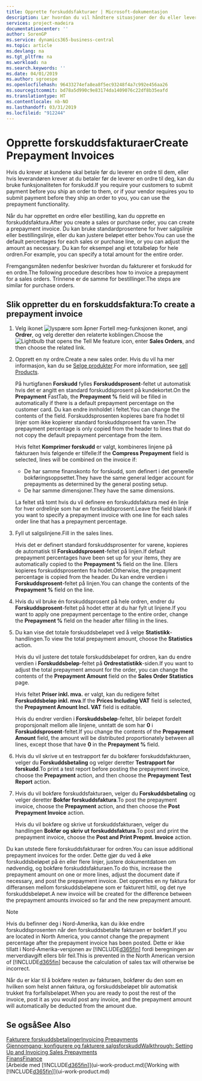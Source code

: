 ```yaml
---
title: Opprette forskuddsfakturaer | Microsoft-dokumentasjon
description: Lær hvordan du vil håndtere situasjoner der du eller leverandøren krever forskuddsbetaling.
services: project-madeira
documentationcenter: ''
author: SorenGP
ms.service: dynamics365-business-central
ms.topic: article
ms.devlang: na
ms.tgt_pltfrm: na
ms.workload: na
ms.search.keywords: ''
ms.date: 04/01/2019
ms.author: sgroespe
ms.openlocfilehash: 96433274efa8ea8f5ec93248f4a7c992e456aa26
ms.sourcegitcommit: bd78a5d990c9e83174da1409076c22df8b35eafd
ms.translationtype: HT
ms.contentlocale: nb-NO
ms.lasthandoff: 03/31/2019
ms.locfileid: "912244"
---
```

# <a name="create-prepayment-invoices"></a><span data-ttu-id="4b50c-103">Opprette forskuddsfakturaer</span><span class="sxs-lookup"><span data-stu-id="4b50c-103">Create Prepayment Invoices</span></span>
<span data-ttu-id="4b50c-104">Hvis du krever at kundene skal betale før du leverer en ordre til dem, eller hvis leverandøren krever at du betaler før de leverer en ordre til deg, kan du bruke funksjonaliteten for forskudd.</span><span class="sxs-lookup"><span data-stu-id="4b50c-104">If you require your customers to submit payment before you ship an order to them, or if your vendor requires you to submit payment before they ship an order to you, you can use the prepayment functionality.</span></span>  

<span data-ttu-id="4b50c-105">Når du har opprettet en ordre eller bestilling, kan du opprette en forskuddsfaktura.</span><span class="sxs-lookup"><span data-stu-id="4b50c-105">After you create a sales or purchase order, you can create a prepayment invoice.</span></span> <span data-ttu-id="4b50c-106">Du kan bruke standardprosentene for hver salgslinje eller bestillingslinje, eller du kan justere beløpet etter behov.</span><span class="sxs-lookup"><span data-stu-id="4b50c-106">You can use the default percentages for each sales or purchase line, or you can adjust the amount as necessary.</span></span> <span data-ttu-id="4b50c-107">Du kan for eksempel angi et totalbeløp for hele ordren.</span><span class="sxs-lookup"><span data-stu-id="4b50c-107">For example, you can specify a total amount for the entire order.</span></span>  

<span data-ttu-id="4b50c-108">Fremgangsmåten nedenfor beskriver hvordan du fakturerer et forskudd for en ordre.</span><span class="sxs-lookup"><span data-stu-id="4b50c-108">The following procedure describes how to invoice a prepayment for a sales orders.</span></span> <span data-ttu-id="4b50c-109">Trinnene er de samme for bestillinger.</span><span class="sxs-lookup"><span data-stu-id="4b50c-109">The steps are similar for purchase orders.</span></span>  

## <a name="to-create-a-prepayment-invoice"></a><span data-ttu-id="4b50c-110">Slik oppretter du en forskuddsfaktura:</span><span class="sxs-lookup"><span data-stu-id="4b50c-110">To create a prepayment invoice</span></span>  
1. <span data-ttu-id="4b50c-111">Velg ikonet ![lyspære som åpner Fortell meg-funksjonen](media/ui-search/search_small.png "Fortell hva du vil gjøre") ikonet, angi **Ordrer**, og velg deretter den relaterte koblingen.</span><span class="sxs-lookup"><span data-stu-id="4b50c-111">Choose the ![Lightbulb that opens the Tell Me feature](media/ui-search/search_small.png "Tell me what you want to do") icon, enter **Sales Orders**, and then choose the related link.</span></span>  
2. <span data-ttu-id="4b50c-112">Opprett en ny ordre.</span><span class="sxs-lookup"><span data-stu-id="4b50c-112">Create a new sales order.</span></span> <span data-ttu-id="4b50c-113">Hvis du vil ha mer informasjon, kan du se [Selge produkter](sales-how-sell-products.md).</span><span class="sxs-lookup"><span data-stu-id="4b50c-113">For more information, see [sell Products](sales-how-sell-products.md).</span></span>  

    <span data-ttu-id="4b50c-114">På hurtigfanen **Forskudd** fylles **Forskuddsprosent**-feltet ut automatisk hvis det er angitt en standard forskuddsprosent på kundekortet.</span><span class="sxs-lookup"><span data-stu-id="4b50c-114">On the **Prepayment** FastTab, the **Prepayment %** field will be filled in automatically if there is a default prepayment percentage on the customer card.</span></span> <span data-ttu-id="4b50c-115">Du kan endre innholdet i feltet.</span><span class="sxs-lookup"><span data-stu-id="4b50c-115">You can change the contents of the field.</span></span> <span data-ttu-id="4b50c-116">Forskuddsprosenten kopieres bare fra hodet til linjer som ikke kopierer standard forskuddsprosent fra varen.</span><span class="sxs-lookup"><span data-stu-id="4b50c-116">The prepayment percentage is only copied from the header to lines that do not copy the default prepayment percentage from the item.</span></span>  

    <span data-ttu-id="4b50c-117">Hvis feltet **Komprimer forskudd** er valgt, kombineres linjene på fakturaen hvis følgende er tilfelle:</span><span class="sxs-lookup"><span data-stu-id="4b50c-117">If the **Compress Prepayment** field is selected, lines will be combined on the invoice if:</span></span>  
    - <span data-ttu-id="4b50c-118">De har samme finanskonto for forskudd, som definert i det generelle bokføringsoppsettet.</span><span class="sxs-lookup"><span data-stu-id="4b50c-118">They have the same general ledger account for prepayments as determined by the general posting setup.</span></span>  
    - <span data-ttu-id="4b50c-119">De har samme dimensjoner.</span><span class="sxs-lookup"><span data-stu-id="4b50c-119">They have the same dimensions.</span></span>  

    <span data-ttu-id="4b50c-120">La feltet stå tomt hvis du vil definere en forskuddsfaktura med én linje for hver ordrelinje som har en forskuddsprosent.</span><span class="sxs-lookup"><span data-stu-id="4b50c-120">Leave the field blank if you want to specify a prepayment invoice with one line for each sales order line that has a prepayment percentage.</span></span>  

3. <span data-ttu-id="4b50c-121">Fyll ut salgslinjene.</span><span class="sxs-lookup"><span data-stu-id="4b50c-121">Fill in the sales lines.</span></span>  

    <span data-ttu-id="4b50c-122">Hvis det er definert standard forskuddsprosenter for varene, kopieres de automatisk til **Forskuddsprosent**-feltet på linjen.</span><span class="sxs-lookup"><span data-stu-id="4b50c-122">If default prepayment percentages have been set up for your items, they are automatically copied to the **Prepayment %** field on the line.</span></span> <span data-ttu-id="4b50c-123">Ellers kopieres forskuddsprosenten fra hodet.</span><span class="sxs-lookup"><span data-stu-id="4b50c-123">Otherwise, the prepayment percentage is copied from the header.</span></span> <span data-ttu-id="4b50c-124">Du kan endre verdien i **Forskuddsprosent**-feltet på linjen.</span><span class="sxs-lookup"><span data-stu-id="4b50c-124">You can change the contents of the **Prepayment %** field on the line.</span></span>  
4. <span data-ttu-id="4b50c-125">Hvis du vil bruke én forskuddsprosent på hele ordren, endrer du **Forskuddsprosent**-feltet på hodet etter at du har fylt ut linjene.</span><span class="sxs-lookup"><span data-stu-id="4b50c-125">If you want to apply one prepayment percentage to the entire order, change the **Prepayment %** field on the header after filling in the lines.</span></span>  
5. <span data-ttu-id="4b50c-126">Du kan vise det totale forskuddsbeløpet ved å velge **Statistikk**-handlingen.</span><span class="sxs-lookup"><span data-stu-id="4b50c-126">To view the total prepayment amount, choose the **Statistics** action.</span></span>

    <span data-ttu-id="4b50c-127">Hvis du vil justere det totale forskuddsbeløpet for ordren, kan du endre verdien i **Forskuddsbeløp**-feltet på **Ordrestatistikk**-siden.</span><span class="sxs-lookup"><span data-stu-id="4b50c-127">If you want to adjust the total prepayment amount for the order, you can change the contents of the **Prepayment Amount** field on the **Sales Order Statistics** page.</span></span>  

    <span data-ttu-id="4b50c-128">Hvis feltet **Priser inkl. mva.** er valgt, kan du redigere feltet **Forskuddsbeløp inkl. mva**.</span><span class="sxs-lookup"><span data-stu-id="4b50c-128">If the **Prices Including VAT** field is selected, the **Prepayment Amount Incl. VAT** field is editable.</span></span>  

    <span data-ttu-id="4b50c-129">Hvis du endrer verdien i **Forskuddsbeløp**-feltet, blir beløpet fordelt proporsjonalt mellom alle linjene, unntatt de som har **0** i **Forskuddsprosent**-feltet.</span><span class="sxs-lookup"><span data-stu-id="4b50c-129">If you change the contents of the **Prepayment Amount** field, the amount will be distributed proportionately between all lines, except those that have **0** in the **Prepayment %** field.</span></span>  
6. <span data-ttu-id="4b50c-130">Hvis du vil skrive ut en testrapport før du bokfører forskuddsfakturaen, velger du **Forskuddsbetaling** og velger deretter **Testrapport for forskudd**.</span><span class="sxs-lookup"><span data-stu-id="4b50c-130">To print a test report before posting the prepayment invoice, choose the **Prepayment** action, and then choose the **Prepayment Test Report** action.</span></span>  
7. <span data-ttu-id="4b50c-131">Hvis du vil bokføre forskuddsfakturaen, velger du **Forskuddsbetaling** og velger deretter **Bokfør forskuddsfaktura**.</span><span class="sxs-lookup"><span data-stu-id="4b50c-131">To post the prepayment invoice, choose the **Prepayment** action, and then choose the **Post Prepayment Invoice** action.</span></span>  

    <span data-ttu-id="4b50c-132">Hvis du vil bokføre og skrive ut forskuddsfakturaen, velger du handlingen **Bokfør og skriv ut forskuddsfaktura**.</span><span class="sxs-lookup"><span data-stu-id="4b50c-132">To post and print the prepayment invoice, choose the **Post and Print Prepmt. Invoice** action.</span></span>  

<span data-ttu-id="4b50c-133">Du kan utstede flere forskuddsfakturaer for ordren.</span><span class="sxs-lookup"><span data-stu-id="4b50c-133">You can issue additional prepayment invoices for the order.</span></span> <span data-ttu-id="4b50c-134">Dette gjør du ved å øke forskuddsbeløpet på én eller flere linjer, justere dokumentdatoen om nødvendig, og bokføre forskuddsfakturaen.</span><span class="sxs-lookup"><span data-stu-id="4b50c-134">To do this, increase the prepayment amount on one or more lines, adjust the document date if necessary, and post the prepayment invoice.</span></span> <span data-ttu-id="4b50c-135">Det opprettes en ny faktura for differansen mellom forskuddsbeløpene som er fakturert hittil, og det nye forskuddsbeløpet.</span><span class="sxs-lookup"><span data-stu-id="4b50c-135">A new invoice will be created for the difference between the prepayment amounts invoiced so far and the new prepayment amount.</span></span>  

> [!NOTE]  
>  <span data-ttu-id="4b50c-136">Hvis du befinner deg i Nord-Amerika, kan du ikke endre forskuddsprosenten når den forskuddsbetalte fakturaen er bokført.</span><span class="sxs-lookup"><span data-stu-id="4b50c-136">If you are located in North America, you cannot change the prepayment percentage after the prepayment invoice has been posted.</span></span> <span data-ttu-id="4b50c-137">Dette er ikke tillatt i Nord-Amerika-versjonen av [!INCLUDE[d365fin](includes/d365fin_md.md)] fordi beregningen av merverdiavgift ellers blir feil.</span><span class="sxs-lookup"><span data-stu-id="4b50c-137">This is prevented in the North American version of [!INCLUDE[d365fin](includes/d365fin_md.md)] because the calculation of sales tax will otherwise be incorrect.</span></span>  

 <span data-ttu-id="4b50c-138">Når du er klar til å bokføre resten av fakturaen, bokfører du den som en hvilken som helst annen faktura, og forskuddsbeløpet blir automatisk trukket fra forfallsbeløpet.</span><span class="sxs-lookup"><span data-stu-id="4b50c-138">When you are ready to post the rest of the invoice, post it as you would post any invoice, and the prepayment amount will automatically be deducted from the amount due.</span></span>  

## <a name="see-also"></a><span data-ttu-id="4b50c-139">Se også</span><span class="sxs-lookup"><span data-stu-id="4b50c-139">See Also</span></span>  
[<span data-ttu-id="4b50c-140">Fakturere forskuddsbetalinger</span><span class="sxs-lookup"><span data-stu-id="4b50c-140">Invoicing Prepayments</span></span>](finance-invoice-prepayments.md)  
[<span data-ttu-id="4b50c-141">Gjennomgang: konfigurere og fakturere salgsforskudd</span><span class="sxs-lookup"><span data-stu-id="4b50c-141">Walkthrough: Setting Up and Invoicing Sales Prepayments</span></span>](walkthrough-setting-up-and-invoicing-sales-prepayments.md)  
[<span data-ttu-id="4b50c-142">Finans</span><span class="sxs-lookup"><span data-stu-id="4b50c-142">Finance</span></span>](finance.md)  
<span data-ttu-id="4b50c-143">[Arbeide med [!INCLUDE[d365fin](includes/d365fin_md.md)]](ui-work-product.md)</span><span class="sxs-lookup"><span data-stu-id="4b50c-143">[Working with [!INCLUDE[d365fin](includes/d365fin_md.md)]](ui-work-product.md)</span></span>
